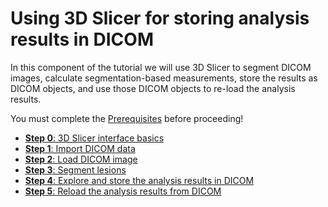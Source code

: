 # Using 3D Slicer for storing analysis results in DICOM

In this component of the tutorial we will use 3D Slicer to segment DICOM images, calculate segmentation-based measurements, store the results as DICOM objects, and use those DICOM objects to re-load the analysis results.

You must complete the [Prerequisites](/gitbook/prerequisites.md) before proceeding!

* [**Step 0**: 3D Slicer interface basics](/gitbook/dicom-slicer-0.md)
* [**Step 1**: Import DICOM data](/gitbook/dicom-slicer-1.md)
* [**Step 2**: Load DICOM image](/gitbook/dicom-slicer-2.md)
* [**Step 3**: Segment lesions](/gitbook/dicom-slicer-3.md)
* [**Step 4**: Explore and store the analysis results in DICOM](/gitbook/dicom-slicer-4.md)
* [**Step 5**: Reload the analysis results from DICOM](/gitbook/dicom-slicer-5.md)